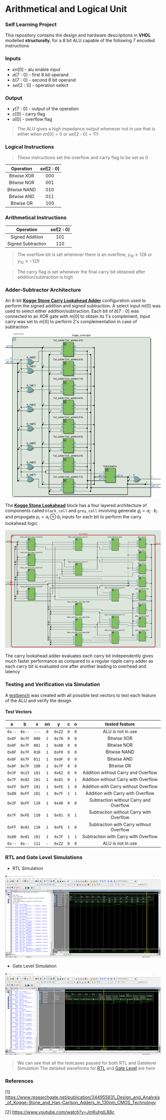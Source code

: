 # Arithmetical and Logical Unit

### Self Learning Project 

This repository contains the design and hardware descriptions in **VHDL** modelled **structurally**, for a 8 bit ALU capable of the following 7 encoded instructions

### Inputs
- $en[0]$ - alu enable input
- $a[7:0]$ - first 8 bit operand
- $b[7:0]$ - second 8 bit operand 
- $sel[2:0]$ - operation select


### Output
- $y[7:0]$ - output of the operation 
- $c[0]$ - carry flag
- $o[0]$ - overflow flag

> The ALU gives a high impedance output whenever not in use that is either when $en[0] = 0$ or $sel[2:0] = 111$ 

### Logical Instructions
> These instructions set the overflow and carry flag to be set as $0$

| Operation   | $sel[2:0]$ |
| :---:       |    :----:  |
| Bitwise XOR | $000$      |
| Bitwise NOR | $001$      |
| Bitwise NAND | $010$      |
| Bitwise AND | $011$      |
| Bitwise OR | $100$      |

### Arithmetical Instructions

| Operation   | $sel[2:0]$ |
| :---:       |    :----:  |
| Signed Addition | $101$  |
| Signed Subtraction | $110$|
> The overflow bit is set whenever there is an overflow, $y_{10} \ge 128$ or $y_{10} \le -129$

> The carry flag is set whenever the final carry bit obtained after addition/subtraction is high

### Adder-Subtractor Architecture

An 8-bit [**Kogge Stone Carry Lookahead Adder**](https://github.com/rohankalbag/ALU/blob/main/source/kogge_stone.vhdl) configuration used to perform the signed addition and signed subtraction. A select input $m[0]$ was used to select either addition/subtraction. Each bit of $b[7:0]$ was connected to an XOR gate with $m[0]$ to obtain its 1's complement, input carry was set to $m[0]$ to perform 2's complementation in case of subtraction

![](https://github.com/rohankalbag/ALU/blob/main/images/kogge_stone_rtl.png?raw=true)

The [**Kogge Stone Lookahead**](https://github.com/rohankalbag/ALU/blob/main/source/kogge_stone_lookahead.vhdl) block has a four layered architecture of components called `black_cell` and `grey_cell` involving generate $g_i = a_i \cdot b_i$ and propogate $p_i = a_i \oplus b_i$ inputs for each bit to perform the carry lookahead logic

![](https://github.com/rohankalbag/ALU/blob/main/images/kogge_stone_lookahead_rtl.png?raw=true)

The carry lookahead adder evaluates each carry bit independently gives much faster performance as compared to a regular ripple carry adder as each carry bit is evaluated one after another leading to overhead and latency 

### Testing and Verification via Simulation

A [testbench](https://github.com/rohankalbag/ALU/blob/main/source/device.vhdl) was created with all possible test vectors to test each feature of the ALU and verify the design

#### Test Vectors 
|a|b|s|en|y|c|o|tested feature|
| :---: | :---: | :---: | :---: | :---: | :---: | :---: | :---: |
|`0x--`|`0x--`| `---`|`0`| `0xZZ` | `0`|`0`| ALU is not in use |
|`0x0F`|`0x7F`| `000`|`1`| `0x70` | `0`|`0`| Bitwise XOR |
|`0x0F`|`0x7F`| `001`|`1`| `0x80` | `0`|`0`| Bitwise NOR |
|`0x0F`|`0x7F`| `010`|`1`| `0xF0` | `0`|`0`| Bitwise NAND |
|`0x0F`|`0x7F`| `011`|`1`| `0x0F` | `0`|`0`| Bitwise AND |
|`0x0F`|`0x7F`| `100`|`1`| `0x7F` | `0`|`0`| Bitwise OR |
|`0x3F`|`0x23`| `101`|`1`| `0x62` | `0`|`0`|Addition without Carry and Overflow |
|`0x7F`|`0x02`| `101`|`1`| `0x81` | `0`|`1`|Addition without Carry with Overflow |
|`0xFF`|`0xFF`| `101`|`1`| `0xFE` | `1`|`0`|Addition with Carry without Overflow |
|`0x80`|`0xFF`| `101`|`1`| `0x7F` | `1`|`1`|Addition with Carry with Overflow |
|`0x3F`|`0xFF`| `110`|`1`| `0x40` | `0`|`0`|Subtraction without Carry and Overflow |
|`0x7F`|`0xFE`| `110`|`1`| `0x81` | `0`|`1`|Subtraction without Carry with Overflow |
|`0xFF`|`0x01`| `110`|`1`| `0xFE` | `1`|`0`|Subtraction with Carry without Overflow |
|`0x80`|`0x01`| `101`|`1`| `0x7F` | `1`|`1`|Subtraction with Carry with Overflow |
|`0x--`|`0x--`| `111`|`-`| `0xZZ` | `0`|`0`| ALU is not in use |

### RTL and Gate Level Simulations

- RTL Simulation


![](https://github.com/rohankalbag/ALU/blob/main/images/rtl_waveform.png?raw=true)

- Gate Level Simulation


![](https://github.com/rohankalbag/ALU/blob/main/images/gatelevel_waveform.png?raw=true)

> We can see that all the testcases passed for both RTL and Gatelevel Simulation
> The detailed waveforms for [RTL](https://github.com/rohankalbag/ALU/blob/main/rtl_waveform.pdf) and [Gate Level](https://github.com/rohankalbag/ALU/blob/main/gatelevel_waveform.pdf) are here

### References
[1] https://www.researchgate.net/publication/344955631_Design_and_Analysis_of_Kogge-Stone_and_Han-Carlson_Adders_in_130nm_CMOS_Technology

[2] https://www.youtube.com/watch?v=JmKuhglL88c
